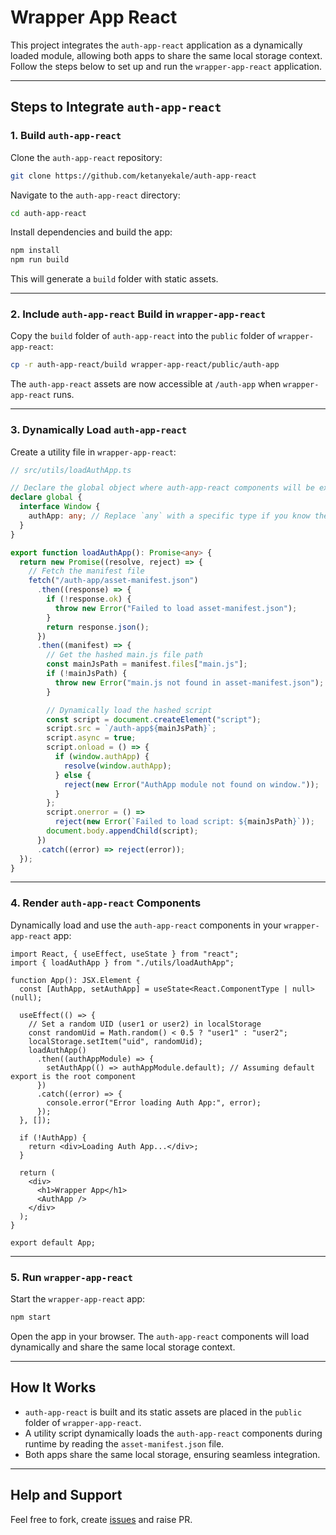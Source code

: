 # Wrapper App React

This project integrates the `auth-app-react` application as a dynamically loaded module, allowing both apps to share the same local storage context. Follow the steps below to set up and run the `wrapper-app-react` application.

---

## **Steps to Integrate `auth-app-react`**

### **1. Build `auth-app-react`**

Clone the `auth-app-react` repository:

```bash
git clone https://github.com/ketanyekale/auth-app-react
```

Navigate to the `auth-app-react` directory:

```bash
cd auth-app-react
```

Install dependencies and build the app:

```bash
npm install
npm run build
```

This will generate a `build` folder with static assets.

---

### **2. Include `auth-app-react` Build in `wrapper-app-react`**

Copy the `build` folder of `auth-app-react` into the `public` folder of `wrapper-app-react`:

```bash
cp -r auth-app-react/build wrapper-app-react/public/auth-app
```

The `auth-app-react` assets are now accessible at `/auth-app` when `wrapper-app-react` runs.

---

### **3. Dynamically Load `auth-app-react`**

Create a utility file in `wrapper-app-react`:

```typescript
// src/utils/loadAuthApp.ts

// Declare the global object where auth-app-react components will be exposed
declare global {
  interface Window {
    authApp: any; // Replace `any` with a specific type if you know the structure
  }
}

export function loadAuthApp(): Promise<any> {
  return new Promise((resolve, reject) => {
    // Fetch the manifest file
    fetch("/auth-app/asset-manifest.json")
      .then((response) => {
        if (!response.ok) {
          throw new Error("Failed to load asset-manifest.json");
        }
        return response.json();
      })
      .then((manifest) => {
        // Get the hashed main.js file path
        const mainJsPath = manifest.files["main.js"];
        if (!mainJsPath) {
          throw new Error("main.js not found in asset-manifest.json");
        }

        // Dynamically load the hashed script
        const script = document.createElement("script");
        script.src = `/auth-app${mainJsPath}`;
        script.async = true;
        script.onload = () => {
          if (window.authApp) {
            resolve(window.authApp);
          } else {
            reject(new Error("AuthApp module not found on window."));
          }
        };
        script.onerror = () =>
          reject(new Error(`Failed to load script: ${mainJsPath}`));
        document.body.appendChild(script);
      })
      .catch((error) => reject(error));
  });
}
```

---

### **4. Render `auth-app-react` Components**

Dynamically load and use the `auth-app-react` components in your `wrapper-app-react` app:

```tsx
import React, { useEffect, useState } from "react";
import { loadAuthApp } from "./utils/loadAuthApp";

function App(): JSX.Element {
  const [AuthApp, setAuthApp] = useState<React.ComponentType | null>(null);

  useEffect(() => {
    // Set a random UID (user1 or user2) in localStorage
    const randomUid = Math.random() < 0.5 ? "user1" : "user2";
    localStorage.setItem("uid", randomUid);
    loadAuthApp()
      .then((authAppModule) => {
        setAuthApp(() => authAppModule.default); // Assuming default export is the root component
      })
      .catch((error) => {
        console.error("Error loading Auth App:", error);
      });
  }, []);

  if (!AuthApp) {
    return <div>Loading Auth App...</div>;
  }

  return (
    <div>
      <h1>Wrapper App</h1>
      <AuthApp />
    </div>
  );
}

export default App;
```

---

### **5. Run `wrapper-app-react`**

Start the `wrapper-app-react` app:

```bash
npm start
```

Open the app in your browser. The `auth-app-react` components will load dynamically and share the same local storage context.

---

## **How It Works**

- `auth-app-react` is built and its static assets are placed in the `public` folder of `wrapper-app-react`.
- A utility script dynamically loads the `auth-app-react` components during runtime by reading the `asset-manifest.json` file.
- Both apps share the same local storage, ensuring seamless integration.

---

## Help and Support

Feel free to fork, create [issues](https://github.com/ketanyekale/wrapper-app-react/issues) and raise PR.
